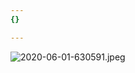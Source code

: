 ```yaml
---
{}

---
```


![2020-06-01-630591.jpeg](https://crakersghz.github.io/iptv_fire_premium/assets/2020-06-01-630591.jpeg)
